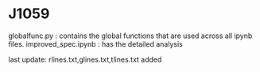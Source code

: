 # J1059

globalfunc.py : contains the global functions that are used across all ipynb files.
improved_spec.ipynb : has the detailed analysis

last update: rlines.txt,glines.txt,tlines.txt added
